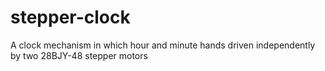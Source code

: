 # stepper-clock
A clock mechanism in which hour and minute hands driven independently by two 28BJY-48 stepper motors
